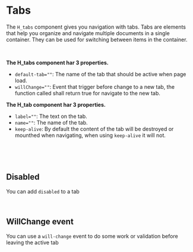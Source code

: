# Tabs

The `H_tabs` component gives you navigation with tabs.
Tabs are elements that help you organize and navigate multiple documents in a single container. They can be used for switching between items in the container.

<br>

**The H_tabs component har 3 properties.**<br>

- `default-tab=""`: The name of the tab that should be active when page load.<br>
- `willChange=""`: Event that trigger before change to a new tab, the function called shall return true for navigate to the new tab.

**The H_tab component har 3 properties.**<br>

- `label=""`: The text on the tab.<br>
- `name=""`: The name of the tab.
- `keep-alive`: By default the content of the tab will be destroyed or mounthed when navigating, when using `keep-alive` it will not.

<br>

<hhl-live-editor title="" htmlCode='
		<template>
			<div class="flx-row flx-wrap flx-initial flx-align-center flx-justify-start gap-6 p-10">
				<H_tabs>
					<H_tab name="tab1" label="Tab 1."><div class="p-15">This is TAB 1...</div></H_tab>
					<H_tab name="tab2" label="Tab 2."><div class="p-15">This is TAB 2...</div></H_tab>
					<H_tab name="tab3" label="Tab 3."><div class="p-15">This is TAB 3...</div></H_tab>
				</H_tabs>
			</div>
		</template>
'>
</hhl-live-editor>

<br>

## Disabled

You can add `disabled` to a tab<br>

<hhl-live-editor title="" htmlCode='
		<template>
			<div class="flx-row flx-wrap flx-initial flx-align-center flx-justify-start gap-6 p-10">
				<H_tabs>
					<H_tab name="tab1" label="Tab 1."><div class="p-15">This is TAB 1...</div></H_tab>
					<H_tab disabled name="tab2" label="Tab 2."><div class="p-15">This is TAB 2...</div></H_tab>
					<H_tab name="tab3" label="Tab 3."><div class="p-15">This is TAB 3...</div></H_tab>
				</H_tabs>
			</div>
		</template>
'>
</hhl-live-editor>

<br>

## WillChange event

You can use a `will-change` event to do some work or validation before leaving the active tab<br>

<hhl-live-editor title="" htmlCode='
		<template>
			<div class="flx-row flx-wrap flx-initial flx-align-center flx-justify-start gap-6 p-10">
				<H_tabs :will-change="canChange">
					<H_tab name="tab1" label="Tab 1."><div class="p-15">This is TAB 1...</div></H_tab>
					<H_tab name="tab2" label="Tab 2."><div class="p-15">This is TAB 2...</div></H_tab>
					<H_tab name="tab3" label="Tab 3."><div class="p-15">This is TAB 3...</div></H_tab>
				</H_tabs>
			</div>
		</template>
		<script>
    function canChange(e) {
      if (e==="tab1" || e===undefined) {return true;}
      if (confirm("Will you navigate away from " + e)) {
					return true;
				} else {
					return false;
				}
			}
			return { canChange }
		</script>
'>
</hhl-live-editor>

<br>
